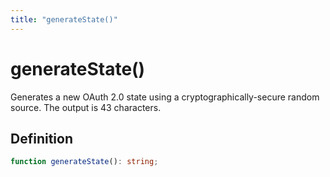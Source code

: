 ```yaml
---
title: "generateState()"
---
```


# generateState()

Generates a new OAuth 2.0 state using a cryptographically-secure random source. The output is 43 characters.

## Definition

```ts
function generateState(): string;
```
